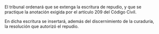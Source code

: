 El tribunal ordenará que se extenga la escritura de repudio, y que se practique la anotación exigida por el artículo 209 del Código Civil.

En dicha escritura se insertará, además del discernimiento de la curaduría, la resolución que autorizó el repudio.